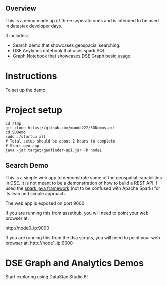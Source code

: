 ## Overview
This is a demo made up of three seperate ones and is intended to be used in datastax developer days.

It includes:
* Search demo that showcases geospacial searching.
* DSE Anylytics notebook that uses spark SQL.
* Graph Notebook that showcases DSE Graph basic usage.

# Instructions

To set up the demo:

# Project setup
```
cd /tmp
git clone https://github.com/mando222/SDDemos.git
cd SDDemo
sudo ./startup all
# Total setup should be about 2 hours to complete
# Start geo app
java -jar target/geofinder-api.jar -h node1
```

## Search Demo
This is a simple web app to demonstrate some of the geospatial capabilities in DSE.  It is not meant to be a demonstration of how to build a REST API. I used the [spark java framework](http://sparkjava.com/) (not to be confused with Apache Spark) for its lean and simple approach.

The web app is exposed on port 9000

If you are running this from assethub, you will need to point your web browser at:

http://node0_ip:9000

If you are running this from the dsa scripts, you will need to point your web browser at:
http://node1_ip:9000

# DSE Graph and Analytics Demos
Start exploring using DataStax Studio 6!

